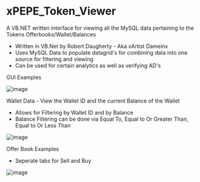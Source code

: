 # xPEPE_Token_Viewer
 A VB.NET written interface for viewing all the MySQL data pertaining to the Tokens Offerbooks/Wallet/Balances

- Written in VB.Net by Robert Daugherty - Aka xArtist Dameinx
- Uses MySQL Data to populate datagrid's for combining data into one source for filtering and viewing
- Can be used for certain analytics as well as verifying AD's

GUI Examples

![image](https://user-images.githubusercontent.com/98682121/151728388-eb7bfe7a-2828-4319-a930-5c3d7a7392f8.png)


Wallet Data - View the Wallet ID and the current Balance of the Wallet
 - Allows for Filtering by Wallet ID and by Balance
 - Balance Filtering can be done via Equal To, Equal to Or Greater Than, Equal to Or Less Than

![image](https://user-images.githubusercontent.com/98682121/151728441-6e015806-e2ac-4c2b-8f2f-7dd08f972228.png)

Offer Book Examples
 - Seperate tabs for Sell and Buy

![image](https://user-images.githubusercontent.com/98682121/151728559-5027af09-876e-410a-998b-5ff7a280fec6.png)
